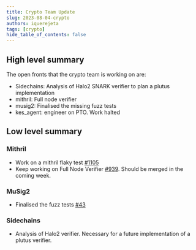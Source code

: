 ```yaml
---
title: Crypto Team Update
slug: 2023-08-04-crypto
authors: iquerejeta
tags: [crypto]
hide_table_of_contents: false
---
```


## High level summary
The open fronts that the crypto team is working on are:
* Sidechains: Analysis of Halo2 SNARK verifier to plan a plutus implementation
* mithril: Full node verifier
* musig2: Finalised the missing fuzz tests
* kes_agent: engineer on PTO. Work halted 

## Low level summary
### Mithril
* Work on a mithril flaky test [#1105](https://github.com/input-output-hk/mithril/pull/1105)
* Keep working on Full Node Verifier [#939](https://github.com/input-output-hk/mithril/pull/939).
  Should be merged in the coming week.
### MuSig2
* Finalised the fuzz tests [#43](https://github.com/input-output-hk/musig2/pull/43)
### Sidechains
* Analysis of Halo2 verifier. Necessary for a future implementation of a plutus verifier.
